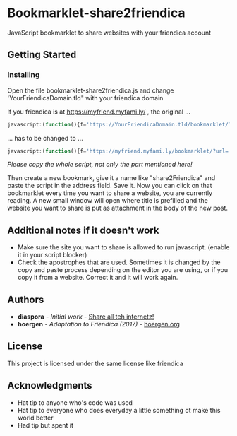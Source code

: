 # Bookmarklet-share2friendica

JavaScript bookmarklet to share websites with your friendica account

## Getting Started

### Installing

Open the file bookmarklet-share2friendica.js and change 'YourFriendicaDomain.tld" with your friendica domain

If you friendica is at https://myfriend.myfami.ly/ , the original ...
```javascript
javascript:(function(){f='https://YourFriendicaDomain.tld/bookmarklet/?url='+encodeURIC....
```
... has to be changed to ...

```javascript
javascript:(function(){f='https://myfriend.myfami.ly/bookmarklet/?url='+encodeURIC....
```

*Please copy the whole script, not only the part mentioned here!*

Then create a new bookmark, give it a name like "share2Friendica" and paste the script in the address field. Save it. Now you can click on that bookmarklet every time you want to share a website, you are currently reading. A new small window will open where title is prefilled and the website you want to share is put as attachment in the body of the new post.

## Additional notes if it doesn't work

* Make sure the site you want to share is allowed to run javascript. (enable it in your script blocker)
* Check the apostrophes that are used. Sometimes it is changed by the copy and paste process depending on the editor you are using, or if you copy it from a website. Correct it and it will work again.



## Authors

* **diaspora** - *Initial work* - [Share all teh internetz!](https://share.diasporafoundation.org/about.html)
* **hoergen** - *Adaptation to Friendica (2017)* - [hoergen.org](https://hoergen.org)

## License

This project is licensed under the same license like friendica

## Acknowledgments

* Hat tip to anyone who's code was used
* Hat tip to everyone who does everyday a little something ot make this world better
* Had tip but spent it


